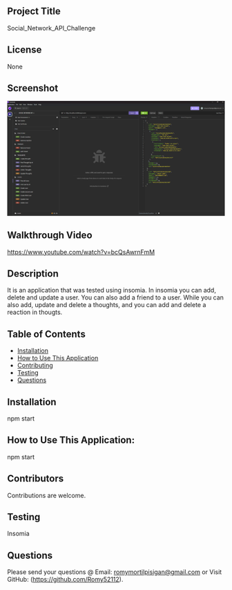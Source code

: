  ## Project Title 
  Social_Network_API_Challenge
  ## License
  None

  ## Screenshot
  ![alt text](<Screenshot 2024-06-17 230705.png>)

  ## Walkthrough Video
  https://www.youtube.com/watch?v=bcQsAwrnFmM
   
  ## Description
  It is an application that was tested using insomia. In insomia you can add, delete and update a user. You can also add a friend to a user. While you can also add, update and delete a thoughts, and you can add and delete a reaction in thougts.
  ## Table of Contents
  * [Installation](#installation)
  * [How to Use This Application](#usage)
  * [Contributing](#contributors)
  * [Testing](#testing)
  * [Questions](#questions)
  ## Installation
  npm start
  ## How to Use This Application:
  npm start
  ## Contributors
  Contributions are welcome.
  ## Testing
  Insomia
  ## Questions
  Please send your questions @ Email: romymortilpisigan@gmail.com or 
  Visit GitHub: (https://github.com/Romy52112).
  